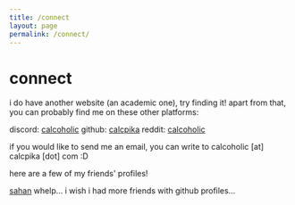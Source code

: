 ```yaml
---
title: /connect
layout: page
permalink: /connect/
---
```


connect
=======
i do have another website (an academic one), try finding it! apart from that, you can probably find me on these other platforms:

discord: [calcoholic]()
github: [calcpika](https://github.com/calcpika)
reddit: [calcoholic](https://www.reddit.com/user/Big_Habit5918/)

if you would like to send me an email, you can write to calcoholic [at] calcpika [dot] com :D 

here are a few of my friends' profiles! 

[sahan](https://sahanwijetunga.github.io/)
whelp... i wish i had more friends with github profiles...
